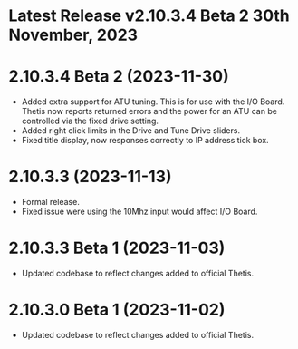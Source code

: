 # Latest Release v2.10.3.4 Beta 2 30th November, 2023

# 2.10.3.4 Beta 2 (2023-11-30)
-  Added extra support for ATU tuning. This is for use with the I/O Board. Thetis now reports returned errors and the power for an ATU can be controlled via the fixed drive setting.
-  Added right click limits in the Drive and Tune Drive sliders.
-  Fixed title display, now responses correctly to IP address tick box.

# 2.10.3.3 (2023-11-13)
- Formal release.
- Fixed issue were using the 10Mhz input would affect I/O Board.

# 2.10.3.3 Beta 1 (2023-11-03)
- Updated codebase to reflect changes added to official Thetis.

# 2.10.3.0 Beta 1 (2023-11-02)
- Updated codebase to reflect changes added to official Thetis.




